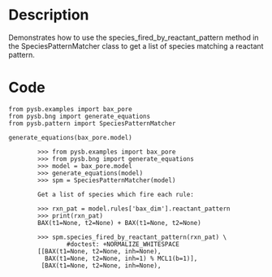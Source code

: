 # Description
Demonstrates how to use the species_fired_by_reactant_pattern method in the SpeciesPatternMatcher class to get a list of species matching a reactant pattern.

# Code
```
from pysb.examples import bax_pore
from pysb.bng import generate_equations
from pysb.pattern import SpeciesPatternMatcher

generate_equations(bax_pore.model)

        >>> from pysb.examples import bax_pore
        >>> from pysb.bng import generate_equations
        >>> model = bax_pore.model
        >>> generate_equations(model)
        >>> spm = SpeciesPatternMatcher(model)

        Get a list of species which fire each rule:

        >>> rxn_pat = model.rules['bax_dim'].reactant_pattern
        >>> print(rxn_pat)
        BAX(t1=None, t2=None) + BAX(t1=None, t2=None)

        >>> spm.species_fired_by_reactant_pattern(rxn_pat) \
                #doctest: +NORMALIZE_WHITESPACE
        [[BAX(t1=None, t2=None, inh=None),
          BAX(t1=None, t2=None, inh=1) % MCL1(b=1)],
         [BAX(t1=None, t2=None, inh=None),

```
